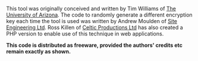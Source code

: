 This tool was originally conceived and written by Tim Williams of [The University of Arizona](http://www.u.arizona.edu/~trw/spam/spam4.htm). The code to randomly generate a different encryption key each time the tool is used was written by Andrew Moulden of [Site Engineering Ltd](http://www.siteengineering.com). Ross Killen of [Celtic Productions Ltd](http://www.celticproductions.net/articles/10/email/php+email+obfuscator.html) has also created a PHP version to enable use of this technique in web applications.

**This code is distributed as freeware, provided the authors' credits etc remain exactly as shown.**

